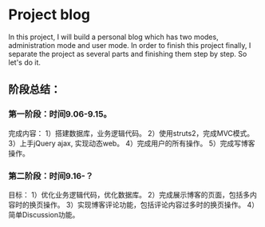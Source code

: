 # Project blog
In this project, I will build a personal blog which has two modes, administration mode and user mode. In order to finish this project finally, I separate the project as several parts and finishing them step by step. So let's do it. 



## 阶段总结：
### 第一阶段：时间9.06-9.15。
完成内容：
1）搭建数据库，业务逻辑代码。
2）使用struts2，完成MVC模式。
3）上手jQuery ajax, 实现动态web。
4）完成用户的所有操作。
5）完成写博客操作。


### 第二阶段：时间9.16-？
目标：
1）优化业务逻辑代码，优化数据库。
2）完成展示博客的页面，包括多内容时的换页操作。
3）实现博客评论功能，包括评论内容过多时的换页操作。
4）简单Discussion功能。


